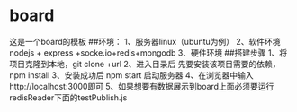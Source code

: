 # board
这是一个board的模板
##环境：
1、服务器linux（ubuntu为例）
2、软件环境 nodejs + express +socke.io+redis+mongodb
3、硬件环境
##搭建步骤
1、将项目克隆到本地，git clone +url
2、进入目录后 先要安装该项目需要的依赖，npm install
3、安装成功后 npm start 启动服务器
4、在浏览器中输入http://localhost:3000即可
5、如果想要有数据展示到board上面必须要运行redisReader下面的testPublish.js
